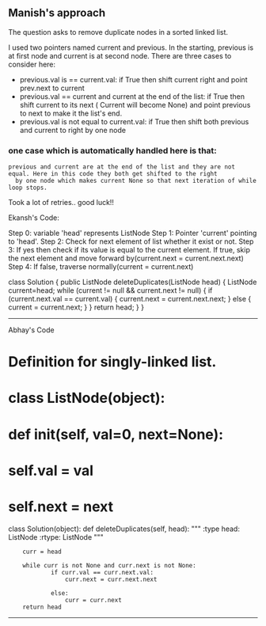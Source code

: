 ## Manish's approach

The question asks to remove duplicate nodes in a sorted linked list.

I used two pointers named current and previous. In the starting, previous is at first node and current is at second node.
There are three cases to consider here:
- previous.val is == current.val: 
    if True then shift current right and point prev.next to current
- previous.val == current and current at the end of the list:
    if True then shift current to its next ( Current will become None) and point previous to next to make it the list's end.
- previous.val is not equal to current.val:
    if True then shift both previous and current to right by one node

### one case which is automatically handled here is that:
    previous and current are at the end of the list and they are not equal. Here in this code they both get shifted to the right 
      by one node which makes current None so that next iteration of while loop stops.


Took a lot of retries..  good luck!!





Ekansh's Code:

Step 0: variable 'head' represents ListNode
Step 1: Pointer 'current' pointing to 'head'.
Step 2: Check for next element of list whether it exist or not.
Step 3: If yes then check if its value is equal to the current element. 
        If true, skip the next element and move forward by(current.next = current.next.next) 
Step 4: If false, traverse normally(current = current.next)

class Solution {
    public ListNode deleteDuplicates(ListNode head) {
        ListNode current=head;
         while (current != null && current.next != null) {
            if (current.next.val == current.val) {
                current.next = current.next.next;
            } else {
                current = current.next;
            }
        }
        return head;
    }
}

--------------------------------------------------------------------------------------------------

Abhay's Code

# Definition for singly-linked list.
# class ListNode(object):
#     def __init__(self, val=0, next=None):
#         self.val = val
#         self.next = next
class Solution(object):
    def deleteDuplicates(self, head):
        """
        :type head: ListNode
        :rtype: ListNode
        """
        
        curr = head

        while curr is not None and curr.next is not None:    
                if curr.val == curr.next.val:
                    curr.next = curr.next.next

                else:
                    curr = curr.next
        return head

-------------------------------------------------------------------------------------------------------
